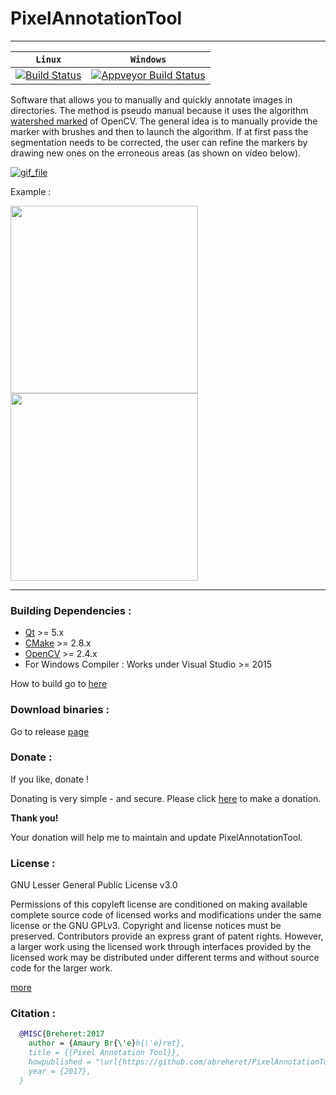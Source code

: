 PixelAnnotationTool
============================

-----------------
| **`  Linux  `** | **` Windows `** | 
|-----------------|---------------------|
| [![Build Status](https://api.travis-ci.org/abreheret/PixelAnnotationTool.svg?branch=master)](https://travis-ci.org/abreheret/PixelAnnotationTool) | [![Appveyor Build Status](https://img.shields.io/appveyor/ci/abreheret/pixelannotationtool.svg)](https://ci.appveyor.com/project/abreheret/pixelannotationtool) |



Software that allows you to manually and quickly annotate images in directories.
The method is pseudo manual because it uses the algorithm [watershed marked](http://docs.opencv.org/3.1.0/d7/d1b/group__imgproc__misc.html#ga3267243e4d3f95165d55a618c65ac6e1) of OpenCV. The general idea is to manually provide the marker with brushes and then to launch the algorithm. If at first pass the segmentation needs to be corrected, the user can refine the markers by drawing new ones on the erroneous areas (as shown on video below).

[![gif_file](giphy.gif)](https://youtu.be/wxi2dInWDnI)

Example :

<img src="https://raw.githubusercontent.com/abreheret/PixelAnnotationTool/master/images_test/Abbey_Road.jpg" width="300"/> <img src="https://raw.githubusercontent.com/abreheret/PixelAnnotationTool/master/images_test/Abbey_Road_color_mask.png" width="300"/>

----------

### Building Dependencies :
* [Qt](https://www.qt.io/download-open-source/)  >= 5.x
* [CMake](https://cmake.org/download/) >= 2.8.x 
* [OpenCV](http://opencv.org/releases.html) >= 2.4.x 
* For Windows Compiler : Works under Visual Studio >= 2015

How to build go to [here](scripts_to_build)

### Download binaries :
Go to release [page](http://caor-mines-paristech.fr/en/2017/10/pixel-annotation-tool-2/)

### Donate :
If you like, donate !

Donating is very simple - and secure. Please click [here](https://www.paypal.com/cgi-bin/webscr?cmd=_s-xclick&hosted_button_id=8K79VKWBS7352) to make a donation. 

**Thank you!**

Your donation will help me to maintain and update PixelAnnotationTool.

### License :

GNU Lesser General Public License v3.0 

Permissions of this copyleft license are conditioned on making available complete source code of licensed works and modifications under the same license or the GNU GPLv3. Copyright and license notices must be preserved. Contributors provide an express grant of patent rights. However, a larger work using the licensed work through interfaces provided by the licensed work may be distributed under different terms and without source code for the larger work.

[more](https://github.com/abreheret/PixelAnnotationTool/blob/master/LICENSE)

### Citation :

```bib
  @MISC{Breheret:2017
    author = {Amaury Br{\'e}h{\'e}ret},
    title = {{Pixel Annotation Tool}},
    howpublished = "\url{https://github.com/abreheret/PixelAnnotationTool}",
    year = {2017},
  }
```


